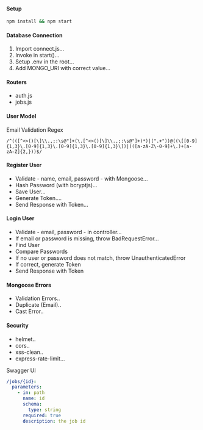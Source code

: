 #### Setup

```bash
npm install && npm start
```

#### Database Connection

1. Import connect.js...
2. Invoke in start()...
3. Setup .env in the root...
4. Add MONGO_URI with correct value...

#### Routers

- auth.js
- jobs.js

#### User Model

Email Validation Regex

```regex
/^(([^<>()[\]\\.,;:\s@"]+(\.[^<>()[\]\\.,;:\s@"]+)*)|(".+"))@((\[[0-9]{1,3}\.[0-9]{1,3}\.[0-9]{1,3}\.[0-9]{1,3}\])|(([a-zA-Z\-0-9]+\.)+[a-zA-Z]{2,}))$/
```

#### Register User

- Validate - name, email, password - with Mongoose...
- Hash Password (with bcryptjs)...
- Save User...
- Generate Token....
- Send Response with Token...

#### Login User

- Validate - email, password - in controller...
- If email or password is missing, throw BadRequestError...
- Find User
- Compare Passwords
- If no user or password does not match, throw UnauthenticatedError
- If correct, generate Token
- Send Response with Token

#### Mongoose Errors

- Validation Errors..
- Duplicate (Email)..
- Cast Error..

#### Security

- helmet..
- cors..
- xss-clean..
- express-rate-limit...

Swagger UI

```yaml
/jobs/{id}:
  parameters:
    - in: path
      name: id
      schema:
        type: string
      required: true
      description: the job id
```
